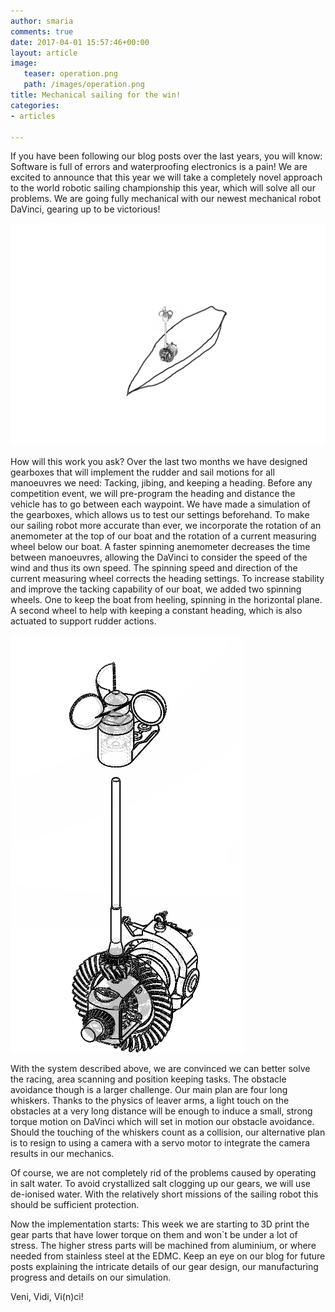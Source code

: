 ```yaml
---
author: smaria
comments: true
date: 2017-04-01 15:57:46+00:00
layout: article
image:
   teaser: operation.png
   path: /images/operation.png
title: Mechanical sailing for the win!
categories:
- articles

---
```


If you have been following our blog posts over the last years, you will know:
Software is full of errors and waterproofing electronics is a pain!
We are excited to announce that this year we will take a completely novel approach to the
world robotic sailing championship this year, which will solve all our problems.
We are going fully mechanical with our newest mechanical robot DaVinci, gearing up to
be victorious!

![Mechanical Robot concept](/images/operation.png)

How will this work you ask?
Over the last two months we have designed gearboxes that will implement the rudder and sail motions for
all manoeuvres we need: Tacking, jibing, and keeping a heading.
Before any competition event, we will pre-program the heading and distance the vehicle has to
go between each waypoint. We have made a simulation of the gearboxes, which allows us to test our settings
beforehand.
To make our sailing robot more accurate than ever, we incorporate the rotation of an anemometer
at the top of our boat and the rotation of a current measuring wheel below our boat. A faster spinning
anemometer decreases the time between manoeuvres, allowing the DaVinci to consider the speed of the wind
and thus its own speed. The spinning speed and direction of the current measuring wheel
corrects the heading settings.
To increase stability and improve the tacking capability of our boat, we added two spinning wheels.
One to keep the boat from heeling, spinning in the horizontal plane. A second wheel to help with keeping
a constant heading, which is also actuated to support rudder actions.   

![Wind anemometer detail](/images/mechanical.png)

With the system described above, we are convinced we can better solve the racing, area scanning and
position keeping tasks. The obstacle avoidance though is a larger challenge. Our main plan are
four long whiskers. Thanks to the physics of leaver arms, a light touch on the obstacles at a very
long distance will be enough to induce a small, strong torque motion on DaVinci which will
set in motion our obstacle avoidance.
Should the touching of the whiskers count as a collision, our alternative plan is
to resign to using a camera
with a servo motor to integrate the camera results in our mechanics.

Of course, we are not completely rid of the problems caused by operating in salt water. To avoid crystallized
salt clogging up our gears, we will use de-ionised water. With the relatively short missions of the sailing
robot this should be sufficient protection.

Now the implementation starts: This week we are starting to 3D print the gear parts that have
lower torque on them and won`t be under a lot of stress. The higher stress parts will be machined
from aluminium, or where needed from stainless steel at the EDMC.
Keep an eye on our blog for future posts explaining the intricate details of our gear design,
our manufacturing progress and details on our simulation.

Veni, Vidi, Vi(n)ci!
